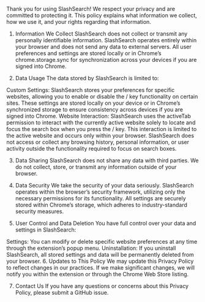 Thank you for using SlashSearch! We respect your privacy and are committed to protecting it. This policy explains what information we collect, how we use it, and your rights regarding that information.

1. Information We Collect
SlashSearch does not collect or transmit any personally identifiable information. SlashSearch operates entirely within your browser and does not send any data to external servers. All user preferences and settings are stored locally or in Chrome’s chrome.storage.sync for synchronization across your devices if you are signed into Chrome.

2. Data Usage
The data stored by SlashSearch is limited to:

Custom Settings: SlashSearch stores your preferences for specific websites, allowing you to enable or disable the / key functionality on certain sites. These settings are stored locally on your device or in Chrome’s synchronized storage to ensure consistency across devices if you are signed into Chrome.
Website Interaction: SlashSearch uses the activeTab permission to interact with the currently active website solely to locate and focus the search box when you press the / key. This interaction is limited to the active website and occurs only within your browser.
SlashSearch does not access or collect any browsing history, personal information, or user activity outside the functionality required to focus on search boxes.

3. Data Sharing
SlashSearch does not share any data with third parties. We do not collect, store, or transmit any information outside of your browser.

4. Data Security
We take the security of your data seriously. SlashSearch operates within the browser’s security framework, utilizing only the necessary permissions for its functionality. All settings are securely stored within Chrome’s storage, which adheres to industry-standard security measures.

5. User Control and Data Deletion
You have full control over your data and settings in SlashSearch:

Settings: You can modify or delete specific website preferences at any time through the extension’s popup menu.
Uninstallation: If you uninstall SlashSearch, all stored settings and data will be permanently deleted from your browser.
6. Updates to This Policy
We may update this Privacy Policy to reflect changes in our practices. If we make significant changes, we will notify you within the extension or through the Chrome Web Store listing.

7. Contact Us
If you have any questions or concerns about this Privacy Policy, please submit a GitHub issue.
